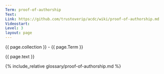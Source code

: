 ```yaml
---
Term: proof-of-authorship
Text: 
Link: https://github.com/trustoverip/acdc/wiki/proof-of-authorship.md
Videostart: 
Level: 3
layout: page
---
```


{{ page.collection }} - {{ page.Term }}

   {{ page.text }}

{% include_relative glossary/proof-of-authorship.md %}
